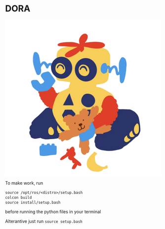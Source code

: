 # DORA

![logo](misc/logo.png)

To make work, run 
```
source /opt/ros/<distro>/setup.bash
colcon build
source install/setup.bash
```
before running the python files in your terminal

Alterantive just run `source setup.bash`
